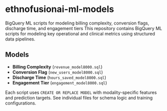 # ethnofusionai-ml-models
BigQuery ML scripts for modeling billing complexity, conversion flags, discharge time, and engagement tiers
This repository contains BigQuery ML scripts for modeling key operational and clinical metrics using structured data pipelines.

## Models

- **Billing Complexity** (`revenue_model8000.sql`)
- **Conversion Flag** (`new_users_model8000.sql`)
- **Discharge Time** (`hours_saved_model8000.sql`)
- **Engagement Tier** (`engagement_model8000.sql`)

Each script uses `CREATE OR REPLACE MODEL` with modality-specific features and prediction targets. See individual files for schema logic and training configurations.
